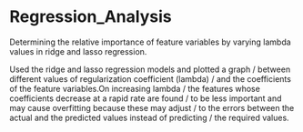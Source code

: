 # Regression_Analysis
Determining the relative importance of feature variables by varying lambda values in ridge and lasso regression.

Used the ridge and lasso regression models and plotted a graph /
between different values of regularization coefficient (lambda) /
and the coefficients of the feature variables.On increasing lambda /
the features whose coefficients decrease at a rapid rate are found /
to be less important and may cause overfitting because these may adjust /
to the errors between the actual and the predicted values instead of predicting /
the required values.
